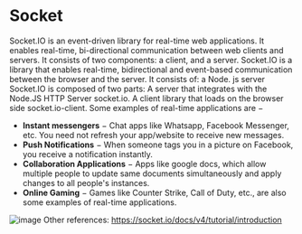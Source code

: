 # Socket
Socket.IO is an event-driven library for real-time web applications. 
It enables real-time, bi-directional communication between web clients and servers.
It consists of two components: a client, and a server.
Socket.IO is a library that enables real-time, bidirectional and event-based communication between the browser and the server. 
It consists of: a Node. js server Socket.IO is composed of two parts: A server that integrates with the Node.JS HTTP Server socket.io. 
A client library that loads on the browser side socket.io-client. 
Some examples of real-time applications are − 
- **Instant messengers** − Chat apps like Whatsapp, Facebook Messenger, etc. You need not refresh your app/website to receive new messages.
- **Push Notifications** − When someone tags you in a picture on Facebook, you receive a notification instantly. 
- **Collaboration Applications** − Apps like google docs, which allow multiple people to update same documents simultaneously and apply changes to all people's instances. 
- **Online Gaming** − Games like Counter Strike, Call of Duty, etc., are also some examples of real-time applications.


![image](https://github.com/user-attachments/assets/bae21e44-6e66-4277-9b9f-449bd5d84ead)
Other references: https://socket.io/docs/v4/tutorial/introduction
